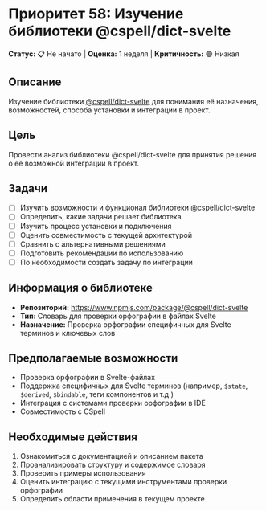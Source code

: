 # Приоритет 58: Изучение библиотеки @cspell/dict-svelte

**Статус:** 📋 Не начато | **Оценка:** 1 неделя | **Критичность:** 🟢 Низкая

## Описание
Изучение библиотеки [@cspell/dict-svelte](https://www.npmjs.com/package/@cspell/dict-svelte) для понимания её назначения, возможностей, способа установки и интеграции в проект. 

## Цель
Провести анализ библиотеки @cspell/dict-svelte для принятия решения о её возможной интеграции в проект.

## Задачи
- [ ] Изучить возможности и функционал библиотеки @cspell/dict-svelte
- [ ] Определить, какие задачи решает библиотека
- [ ] Изучить процесс установки и подключения
- [ ] Оценить совместимость с текущей архитектурой
- [ ] Сравнить с альтернативными решениями
- [ ] Подготовить рекомендации по использованию
- [ ] По необходимости создать задачу по интеграции

## Информация о библиотеке
- **Репозиторий:** https://www.npmjs.com/package/@cspell/dict-svelte
- **Тип:** Словарь для проверки орфографии в файлах Svelte
- **Назначение:** Проверка орфографии специфичных для Svelte терминов и ключевых слов

## Предполагаемые возможности
- Проверка орфографии в Svelte-файлах
- Поддержка специфичных для Svelte терминов (например, `$state`, `$derived`, `$bindable`, теги компонентов и т.д.)
- Интеграция с системами проверки орфографии в IDE
- Совместимость с CSpell

## Необходимые действия
1. Ознакомиться с документацией и описанием пакета
2. Проанализировать структуру и содержимое словаря
3. Проверить примеры использования
4. Оценить интеграцию с текущими инструментами проверки орфографии
5. Определить области применения в текущем проекте